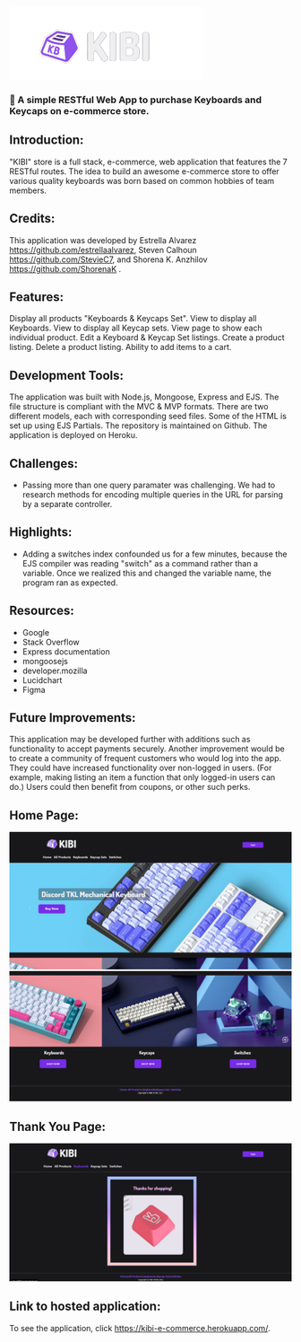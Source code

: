 ![](public/images/KB.png)
### :handbag: A simple RESTful Web App to purchase Keyboards and Keycaps on e-commerce store.

## Introduction:

"KIBI" store is a full stack, e-commerce, web application that features the 7 RESTful routes. The idea to build an awesome e-commerce store to offer various quality keyboards was born based on common hobbies of team members.


## Credits:

This application was developed by Estrella Alvarez https://github.com/estrellaalvarez, Steven Calhoun https://github.com/StevieC7, and Shorena K. Anzhilov https://github.com/ShorenaK .


## Features: 
Display all products "Keyboards & Keycaps Set".
View to display all Keyboards.
View to display all Keycap sets.
View page to show each individual product.
Edit a Keyboard & Keycap Set listings.
Create a product listing.
Delete a product listing.
Ability to add items to a cart.

## Development Tools:

The application was built with Node.js, Mongoose, Express and EJS. The file structure is compliant with the MVC & MVP formats. There are two different models, each with corresponding seed files. Some of the HTML is set up using EJS Partials. The repository is maintained on Github. The application is deployed on Heroku.


## Challenges:
- Passing more than one query paramater was challenging. We had to research methods for encoding multiple queries in the URL for parsing by a separate controller.


## Highlights:
- Adding a switches index confounded us for a few minutes, because the EJS compiler was reading "switch" as a command rather than a variable. Once we realized this and changed the variable name, the program ran as expected.

## Resources:
- Google
- Stack Overflow
- Express documentation
- mongoosejs
- developer.mozilla
- Lucidchart
- Figma

## Future Improvements:
 This application may be developed further with additions such as functionality to accept payments securely. Another improvement would be to create a community of frequent customers who would log into the app. They could have increased functionality over non-logged in users. (For example, making listing an item a function that only logged-in users can do.) Users could then benefit from coupons, or other such perks.

 ## Home Page:
![](public/images/Home.png)
![](public/images/Home-2.png)

## Thank You Page:
![](public/images/Thanks.png)



## Link to hosted application:
To see the application, click https://kibi-e-commerce.herokuapp.com/.
